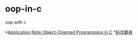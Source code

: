 # oop-in-c
oop with c

*[Application Note Object-Oriented Programming in C](https://www.state-machine.com/doc/AN_OOP_in_C.pdf)
*[码农翻身](https://mp.weixin.qq.com/s/2ivQ9hcRvZnhk89jzAppSg)